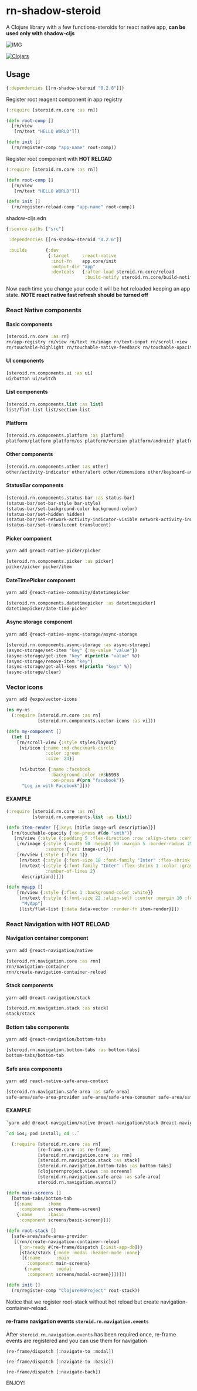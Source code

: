 # rn-shadow-steroid

A Clojure library with a few functions-steroids for react native app, **can be used only with shadow-cljs**

![IMG](screencast.gif)

[![Clojars](https://img.shields.io/clojars/v/rn-shadow-steroid.svg)](https://clojars.org/rn-shadow-steroid)

## Usage

```clojure
{:dependencies [[rn-shadow-steroid "0.2.8"]]}
```

Register root reagent component in app registry

```clojure
(:require [steroid.rn.core :as rn])

(defn root-comp []
  [rn/view
   [rn/text "HELLO WORLD"]])

(defn init []
  (rn/register-comp "app-name" root-comp))
```

Register root component with **HOT RELOAD**

```clojure
(:require [steroid.rn.core :as rn])

(defn root-comp []
  [rn/view
   [rn/text "HELLO WORLD"]])

(defn init []
  (rn/register-reload-comp "app-name" root-comp))
```

shadow-cljs.edn
```clojure
{:source-paths ["src"]

 :dependencies [[rn-shadow-steroid "0.2.6"]]

 :builds       {:dev
                {:target     :react-native
                 :init-fn    app.core/init
                 :output-dir "app"
                 :devtools   {:after-load steroid.rn.core/reload
                              :build-notify steroid.rn.core/build-notify}}}}
```

Now each time you change your code it will be hot reloaded keeping an app state. **NOTE react native fast refresh should be turned off**


### React Native components

#### Basic components
```clojure
[steroid.rn.core :as rn]
rn/app-registry rn/view rn/text rn/image rn/text-input rn/scroll-view
rn/touchable-highlight rn/touchable-native-feedback rn/touchable-opacity rn/touchable-without-feedback
```

#### UI components
```clojure
[steroid.rn.components.ui :as ui]
ui/button ui/switch
```

#### List components
```clojure
[steroid.rn.components.list :as list]
list/flat-list list/section-list
```

#### Platform
```clojure
[steroid.rn.components.platform :as platform]
platform/platform platform/os platform/version platform/android? platform/ios?
```

#### Other components
```clojure
[steroid.rn.components.other :as other]
other/activity-indicator other/alert other/dimensions other/keyboard-avoiding-view other/modal other/refresh-control 
```

#### StatusBar components
```clojure
[steroid.rn.components.status-bar :as status-bar]
(status-bar/set-bar-style bar-style)
(status-bar/set-background-color background-color)
(status-bar/set-hidden hidden)
(status-bar/set-network-activity-indicator-visible network-activity-indicator-visible)
(status-bar/set-translucent translucent)
```

#### Picker component
````bash
yarn add @react-native-picker/picker
````

```clojure
[steroid.rn.components.picker :as picker]
picker/picker picker/item
```

#### DateTimePicker component
````bash
yarn add @react-native-community/datetimepicker
````

```clojure
[steroid.rn.components.datetimepicker :as datetimepicker]
datetimepicker/date-time-picker
```

#### Async storage component
````bash
yarn add @react-native-async-storage/async-storage
````

```clojure
[steroid.rn.components.async-storage :as async-storage]
(async-storage/set-item "key" {:my-value "value"})
(async-storage/get-item "key" #(println "value" %))
(async-storage/remove-item "key")
(async-storage/get-all-keys #(println "keys" %))
(async-storage/clear)
```

### Vector icons
````bash
yarn add @expo/vector-icons
````

```clojure
(ns my-ns
  (:require [steroid.rn.core :as rn]
            [steroid.rn.components.vector-icons :as vi]))

(defn my-component []
  (let []
    [rn/scroll-view {:style styles/layout}
     [vi/icon {:name :md-checkmark-circle
               :color :green
               :size  24}]

     [vi/button {:name :facebook
                 :background-color :#3b5998
                 :on-press #(prn "facebook")}
      "Log in with Facebook"]]))
```

#### EXAMPLE

```clojure
(:require [steroid.rn.core :as rn]
          [steroid.rn.components.list :as list])

(defn item-render [{:keys [title image-url description]}]
  [rn/touchable-opacity {:on-press #(do "smth")}
   [rn/view {:style {:padding 5 :flex-direction :row :align-items :center}}
    [rn/image {:style {:width 50 :height 50 :margin 5 :border-radius 25 :margin-right 10}
               :source {:uri image-url}}]
    [rn/view {:style {:flex 1}}
     [rn/text {:style {:font-size 18 :font-family "Inter" :flex-shrink 1}} title]
     [rn/text {:style {:font-family "Inter" :flex-shrink 1 :color :gray :margin-top 5}
               :number-of-lines 2}
      description]]]])

(defn myapp []
    [rn/view {:style {:flex 1 :background-color :white}}
     [rn/text {:style {:font-size 22 :align-self :center :margin 10 :font-family "Inter"}}
      "MyApp"]
     [list/flat-list {:data data-vector :render-fn item-render}]])
```
 
### React Navigation with HOT RELOAD

#### Navigation container component
````bash
yarn add @react-navigation/native
````

```clojure
[steroid.rn.navigation.core :as rnn]
rnn/navigation-container
rnn/create-navigation-container-reload
```

#### Stack components
````bash
yarn add @react-navigation/stack
````

```clojure
[steroid.rn.navigation.stack :as stack]
stack/stack
```

#### Bottom tabs components
````bash
yarn add @react-navigation/bottom-tabs
````

```clojure
[steroid.rn.navigation.bottom-tabs :as bottom-tabs]
bottom-tabs/bottom-tab
```

#### Safe area components
````bash
yarn add react-native-safe-area-context
````

```clojure
[steroid.rn.navigation.safe-area :as safe-area]
safe-area/safe-area-provider safe-area/safe-area-consumer safe-area/safe-area-view
```

#### EXAMPLE

````bash
`yarn add @react-navigation/native @react-navigation/stack @react-navigation/bottom-tab react-native-reanimated react-native-gesture-handler react-native-screens react-native-safe-area-context @react-native-masked-view/masked-view`

`cd ios; pod install; cd ..`
````

```clojure
  (:require [steroid.rn.core :as rn]
            [re-frame.core :as re-frame]
            [steroid.rn.navigation.core :as rnn]
            [steroid.rn.navigation.stack :as stack]
            [steroid.rn.navigation.bottom-tabs :as bottom-tabs]
            [clojurernproject.views :as screens]
            [steroid.rn.navigation.safe-area :as safe-area]
            steroid.rn.navigation.events))

(defn main-screens []
  [bottom-tabs/bottom-tab
   [{:name      :home
     :component screens/home-screen}
    {:name      :basic
     :component screens/basic-screen}]])

(defn root-stack []
  [safe-area/safe-area-provider
   [(rnn/create-navigation-container-reload
     {:on-ready #(re-frame/dispatch [:init-app-db])}
     [stack/stack {:mode :modal :header-mode :none}
      [{:name      :main
        :component main-screens}
       {:name      :modal
        :component screens/modal-screen}]])]])

(defn init []
  (rn/register-comp "ClojureRNProject" root-stack))
```

Notice that we register root-stack without hot reload but create navigation-container-reload.

#### re-frame navigation events `steroid.rn.navigation.events`

After `steroid.rn.navigation.events` has been required once, re-frame events are registered and you can use them for navigation

`(re-frame/dispatch [:navigate-to :modal])`

`(re-frame/dispatch [:navigate-to :basic])`

`(re-frame/dispatch [:navigate-back])`

ENJOY!
